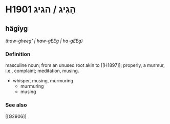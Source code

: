 # H1901 הָגִיג / הגיג

## hâgîyg

_(haw-gheeg' | haw-ɡEEɡ | ha-ɡEEɡ)_

### Definition

masculine noun; from an unused root akin to [[H1897]]; properly, a murmur, i.e., complaint; meditation, musing.

- whisper, musing, murmuring
    - murmuring
    - musing
### See also

[[G2906]]


